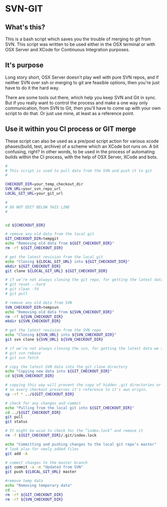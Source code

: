 SVN-GIT
=======

## What's this?

This is a bash script which saves you the trouble of merging to git from SVN.
This script was written to be used either in the OSX terminal or with OSX Server and XCode for Continuous Integration purposes.

## It's purpose

Long story short, OSX Server doesn't play well with pure SVN repos, and if neither SVN over ssh or merging to git are feasible options, then you're just have to do it the hard way.

There are some tools out there, which help you keep SVN and Git in sync. But if you really want to control the process and make a one way only communication, from SVN to Git, then you'll have to come up with your own script to do that. Or just use mine, at least as a reference point.

## Use it within you CI process or GIT merge

These script can also be used as a pre/post script action for various xcode phases(build, test, archive) of a scheme which an XCode bot runs on. A bit confusing, right? In other words, to be used in the process of automating builds within the CI process, with the help of OSX Server, XCode and bots.
```bash
#
# This script is used to pull data from the SVN and push it to git
#

CHECKOUT_DIR=your_temp_checkout_dir
SVN_URL=your_svn_repo_url
LOCAL_GIT_URL=your_git_url

#
# DO NOT EDIT BELOW THIS LINE
#


cd ${CHECKOUT_DIR}

# remove any old data from the local git
GIT_CHECKOUT_DIR=tempgit
echo "Removing old data from ${GIT_CHECKOUT_DIR}"
rm -rf ${GIT_CHECKOUT_DIR}

# get the latest revision from the local git
echo "Cloning ${LOCAL_GIT_URL} into ${GIT_CHECKOUT_DIR}"
mkdir ${GIT_CHECKOUT_DIR}
git clone ${LOCAL_GIT_URL} ${GIT_CHECKOUT_DIR}

# if we’re not always cloning the git repo, for getting the latest data we should
# git reset --hard
# git clean -fd
# git pull

# remove any old data from SVN
SVN_CHECKOUT_DIR=tempsvn
echo "Removing old data from ${SVN_CHECKOUT_DIR}"
rm -rf ${SVN_CHECKOUT_DIR}
mkdir ${SVN_CHECKOUT_DIR}

# get the latest revision from the SVN repo
echo "Cloning ${SVN_URL} into ${SVN_CHECKOUT_DIR}"
git svn clone ${SVN_URL} ${SVN_CHECKOUT_DIR}

# if we’re not always cloning the svn, for getting the latest data we should
# git svn rebase
# git svn fetch

# copy the latest SVN data into the git clone directory 
echo "Copying new data into ${GIT_CHECKOUT_DIR}"
cd ${SVN_CHECKOUT_DIR}

# copying this way will prevent the copy of hidden .git directories or .gitignore. 
# so every checkout preserves it's reference to it's own origin.
cp -rf * ../${GIT_CHECKOUT_DIR}

# check for any changes and commit
echo "Pulling from the local git into ${GIT_CHECKOUT_DIR}"
cd ../${GIT_CHECKOUT_DIR}
git pull
git status

# It might be wise to check for the “index.lock” and remove it
rm -f ${GIT_CHECKOUT_DIR}/.git/index.lock

echo "Committing and pushing changes to the local git repo’s master"
# look also for newly added files
git add -A

# commit changes to the master branch
git commit -a -m "Updated from SVN"
git push ${LOCAL_GIT_URL} master

#remove temp data
echo "Removing temporary data"
cd ..
rm -rf ${GIT_CHECKOUT_DIR}
rm -rf ${SVN_CHECKOUT_DIR}
```



